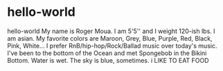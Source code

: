 # hello-world
hello-world
My name is Roger Moua.
I am 5'5'' and I weight 120-ish lbs.
I am asian.
My favorite colors are Maroon, Grey, Blue, Purple, Red, Black, Pink, White...
I prefer RnB/hip-hop/Rock/Ballad music over today's music.
I've been to the bottom of the Ocean and met Spongebob in the Bikini Bottom.
Water is wet.
The sky is blue, sometimes.
i LIKE TO EAT FOOD
